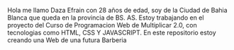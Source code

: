 Hola me llamo Daza Efrain con 28 años de edad, soy de la Ciudad de Bahia Blanca que queda en la provincia de BS. AS. 
Estoy trabajando en el proyecto del Curso de Programacion Web de Multiplicar 2.0, con tecnologias como HTML, CSS Y JAVASCRIPT.
En este repositorio estoy creando una Web de una futura Barberia